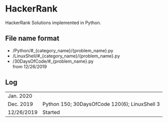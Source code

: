 # HackerRank

HackerRank Solutions implemented in Python. 

## File name format
- /Python/#_{category_name}/{problem_name}.py
- /LinuxShell/#_{category_name}/{problem_name}.py
- /30DaysOfCode/#_{problem_name}.py  
from 12/26/2019 

## Log

<!-- https://www.hackerrank.com/mizukirc -->

|             |                     |
| --          | --                  |
| Jan. 2020   |                     |
| Dec. 2019   | Python 150; 30DaysOfCode 120(6); LinuxShell 3  |
| 12/26/2019  | Started             |

